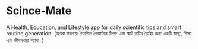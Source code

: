 # Scince-Mate
A Health, Education, and Lifestyle app for daily scientific tips and smart routine generation. (অথবা বাংলায়: দৈনন্দিন বৈজ্ঞানিক টিপস এবং স্মার্ট রুটিন তৈরির জন্য একটি স্বাস্থ্য, শিক্ষা এবং জীবনধারা অ্যাপ।)
